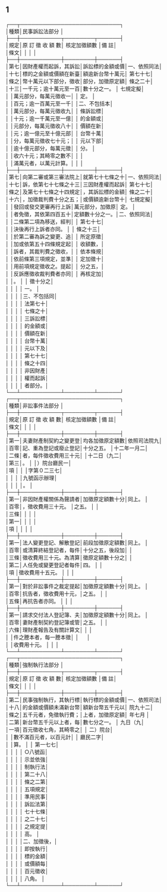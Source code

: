 1
-
┌──┬───────────────────────────┐  
│種類│民事訴訟法部分                                        │  
├──┼───────────┬────────┬──────┤  
│規定│原  訂  徵  收  額  數│  核定加徵額數  │備        註│  
│條文│                      │                │            │  
├──┼───────────┼────────┼──────┤  
│第七│因財產權而起訴，其訴訟│訴訟標的金額或價│一、依照同法│  
│十七│標的之金額或價額在新臺│額逾新台幣十萬元│    第七十七│  
│條之│幣十萬元以下部分，徵收│部分，加徵原定額│    條之二十│  
│十三│一千元；逾十萬元至一百│數十分之一。    │    七規定擬│  
│    │萬元部分，每萬元徵收一│                │    定。    │  
│    │百元；逾一百萬元至一千│                │二、不包括本│  
│    │萬元部分，每萬元徵收九│                │    條訴訟標│  
│    │十元；逾一千萬元至一億│                │    的金額或│  
│    │元部分，每萬元徵收八十│                │    價額在新│  
│    │元；逾一億元至十億元部│                │    台幣十萬│  
│    │分，每萬元徵收七十元；│                │    元以下部│  
│    │逾十億元部分，每萬元徵│                │    分。    │  
│    │收六十元；其畸零之數不│                │            │  
│    │滿萬元者，以萬元計算。│                │            │  
├──┼───────────┼────────┼──────┤  
│第七│向第二審或第三審法院上│就第七十七條之十│一、依照同法│  
│十七│訴，依第七十七條之十三│三因財產權而起訴│    第七十七│  
│條之│及第七十七條之十四規定│，其訴訟標的金額│    條之二十│  
│十六│，加徵裁判費十分之五；│或價額逾新台幣十│    七規定擬│  
│    │發回或發交更審再行上訴│萬元部分，加徵原│    定。    │  
│    │者免徵，其依第四百五十│定額數十分之一。│二、依照同法│  
│    │二條第二項為移送，經判│                │    第七十七│  
│    │決後再行上訴者亦同。  │                │    條之十三│  
│    │於第二審為訴之變更、追│                │    所定原徵│  
│    │加或依第五十四條規定起│                │    收額數，│  
│    │訴者，其裁判費之徵收，│                │    依本條規│  
│    │依前條第三項規定，並準│                │    定加徵十│  
│    │用前項規定徵收之。提起│                │    分之五，│  
│    │反訴應徵收裁判費者亦同│                │    再核定加│  
│    │。                    │                │    徵十分之│  
│    │                      │                │    一。    │  
│    │                      │                │三、不包括同│  
│    │                      │                │    法第七十│  
│    │                      │                │    七條之十│  
│    │                      │                │    三訴訟標│  
│    │                      │                │    的金額或│  
│    │                      │                │    價額在新│  
│    │                      │                │    台幣十萬│  
│    │                      │                │    元以下及│  
│    │                      │                │    第七十七│  
│    │                      │                │    條之十四│  
│    │                      │                │    非因財產│  
│    │                      │                │    權而起訴│  
│    │                      │                │    者部分。│  
└──┴───────────┴────────┴──────┘  
┌──┬───────────────────────────┐  
│種類│非訟事件法部分                                        │  
├──┼───────────┬────────┬──────┤  
│規定│原  訂  徵  收  額  數│  核定加徵額數  │備        註│  
│條文│                      │                │            │  
├──┼───────────┼────────┼──────┤  
│第一│夫妻財產制契約之變更登│均各加徵原定額數│依照司法院九│  
│百零│記、重為登記或廢止登記│十分之五。      │十二年一月二│  
│二條│者，每件徵收費用三十元│                │十二日（九二│  
│第三│。                    │                │）院台廳民一│  
│項  │                      │                │字第０二三七│  
│    │                      │                │九號函示辦理│  
│    │                      │                │。          │  
├──┼───────────┼────────┼──────┤  
│第一│非因財產權關係為聲請者│加徵原定額數十分│同上。      │  
│百零│，徵收費用三十元。    │之五。          │            │  
│三條│                      │                │            │  
│第一│                      │                │            │  
│項  │                      │                │            │  
├──┼───────────┼────────┼──────┤  
│第一│法人變更登記、解散登記│前段加徵原定額數│同上。      │  
│百零│或清算終結登記者，每件│十分之五，後段加│            │  
│三條│徵收費用三十元。為清算│徵原定額數十分之│            │  
│第二│人任免或變更登記者每件│四。            │            │  
│項  │徵收費用十五元。      │                │            │  
├──┼───────────┼────────┼──────┤  
│第一│對於非訟事件之裁定提起│加徵原定額數十分│同上。      │  
│百零│抗告者，徵收費用十元，│之五。          │            │  
│五條│再抗告者亦同。        │                │            │  
├──┼───────────┼────────┼──────┤  
│第一│請求交付法人登記簿、夫│加徵原定額數十分│同上。      │  
│百零│妻財產制契約登記簿或管│之五。          │            │  
│六條│理財產報告及有關計算文│                │            │  
│    │件之謄本者，每一謄本徵│                │  　        │  
│    │收費用十元。          │                │            │  
└──┴───────────┴────────┴──────┘  
┌──┬───────────────────────────┐  
│種類│強制執行法部分                                        │  
├──┼───────────┬────────┬──────┤  
│規定│原  訂  徵  收  額  數│  核定加徵額數  │備        註│  
│條文│                      │                │            │  
├──┼───────────┼────────┼──────┤  
│第二│民事強制執行，其執行標│執行標的金額或價│一、依照司法│  
│十八│的金額或價額未滿新台幣│額新台幣五千元以│    院九十二│  
│條之│五千元者，免徵執行費；│上者，加徵原定額│    年七月  │  
│二第│新台幣五千元以上者，每│數七分之一。    │    九日（九│  
│一項│百元徵收七角，其畸零之│                │    二）院台│  
│    │數不滿百元者，以百元計│                │    廳民二字│  
│    │算。                  │                │    第一七七│  
│    │                      │                │    ○八號函│  
│    │                      │                │    示並依強│  
│    │                      │                │    制執行法│  
│    │                      │                │    第二十八│  
│    │                      │                │    條之二第│  
│    │                      │                │    五項規定│  
│    │                      │                │    準用民事│  
│    │                      │                │    訴訟法第│  
│    │                      │                │    七十七條│  
│    │                      │                │    之二十七│  
│    │                      │                │    之規定提│  
│    │                      │                │    高。    │  
│    │                      │                │二、加徵後，│  
│    │                      │                │    即按執行│  
│    │                      │                │    標的金額│  
│    │                      │                │    或價額每│  
│    │                      │                │    百元徵收│  
│    │                      │                │    八角。  │  
└──┴───────────┴────────┴──────┘

